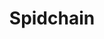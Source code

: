 ---
title: Spidchain
layout: single
classes: wide
toc: false
permalink: id-initiatives/spid-chain/
canonical_url: 'https://decentralized-id.com/id-initiatives/spid-chain/'
redirect_from: 
  - id-initiatives/spid-chain
  - id-initiatives/spidchain
  - id-initiatives/spidchain/
  - id-initiatives/spid-chain/
published: false
---